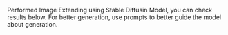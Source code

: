 Performed Image Extending using Stable Diffusin Model, you can check results below. For better generation, use prompts to better guide the model about generation.

